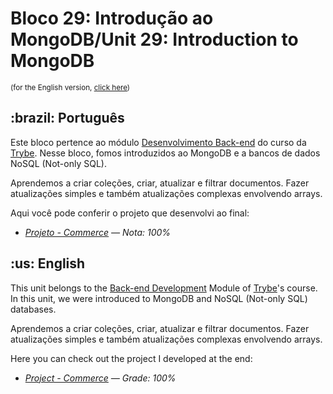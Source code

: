 # Bloco 29: Introdução ao MongoDB/Unit 29: Introduction to MongoDB

<small>(for the English version, <a href="#en">click here</a>)</small>
<h2>:brazil: Português</h2>
<p>Este bloco pertence ao módulo <a href="https://github.com/raphaelalmeidamartins/trybe_exercicios/tree/main/3_Desenvolvimento-Back-end" rel="prev">Desenvolvimento Back-end</a> do curso da <a href="https://www.betrybe.com/">Trybe</a>. Nesse bloco, fomos introduzidos ao MongoDB e a bancos de dados NoSQL (Not-only SQL).</p>
<p>Aprendemos a criar coleções, criar, atualizar e filtrar documentos. Fazer atualizações simples e também atualizações complexas envolvendo arrays.</p>
<p>Aqui você pode conferir o projeto que desenvolvi ao final:</p>

- _[Projeto - Commerce](https://github.com/raphaelalmeidamartins/mongodb-commerce) — Nota: 100%_

<h2 id="en">:us: English</h2>
<p>This unit belongs to the <a href="https://github.com/raphaelalmeidamartins/trybe_exercicios/tree/main/3_Desenvolvimento-Back-end">Back-end Development</a> Module of <a href="https://www.betrybe.com/">Trybe</a>'s course. In this unit, we were introduced to MongoDB and NoSQL (Not-only SQL) databases.</p>
<p>Aprendemos a criar coleções, criar, atualizar e filtrar documentos. Fazer atualizações simples e também atualizações complexas envolvendo arrays.</p>
<p>Here you can check out the project I developed at the end:</p>

- _[Project - Commerce](https://github.com/raphaelalmeidamartins/mongodb-commerce) — Grade: 100%_
